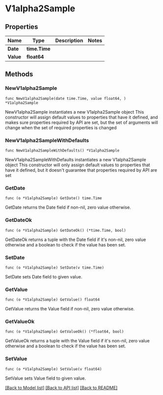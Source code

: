 # V1alpha2Sample

## Properties

Name | Type | Description | Notes
------------ | ------------- | ------------- | -------------
**Date** | **time.Time** |  | 
**Value** | **float64** |  | 

## Methods

### NewV1alpha2Sample

`func NewV1alpha2Sample(date time.Time, value float64, ) *V1alpha2Sample`

NewV1alpha2Sample instantiates a new V1alpha2Sample object
This constructor will assign default values to properties that have it defined,
and makes sure properties required by API are set, but the set of arguments
will change when the set of required properties is changed

### NewV1alpha2SampleWithDefaults

`func NewV1alpha2SampleWithDefaults() *V1alpha2Sample`

NewV1alpha2SampleWithDefaults instantiates a new V1alpha2Sample object
This constructor will only assign default values to properties that have it defined,
but it doesn't guarantee that properties required by API are set

### GetDate

`func (o *V1alpha2Sample) GetDate() time.Time`

GetDate returns the Date field if non-nil, zero value otherwise.

### GetDateOk

`func (o *V1alpha2Sample) GetDateOk() (*time.Time, bool)`

GetDateOk returns a tuple with the Date field if it's non-nil, zero value otherwise
and a boolean to check if the value has been set.

### SetDate

`func (o *V1alpha2Sample) SetDate(v time.Time)`

SetDate sets Date field to given value.


### GetValue

`func (o *V1alpha2Sample) GetValue() float64`

GetValue returns the Value field if non-nil, zero value otherwise.

### GetValueOk

`func (o *V1alpha2Sample) GetValueOk() (*float64, bool)`

GetValueOk returns a tuple with the Value field if it's non-nil, zero value otherwise
and a boolean to check if the value has been set.

### SetValue

`func (o *V1alpha2Sample) SetValue(v float64)`

SetValue sets Value field to given value.



[[Back to Model list]](../README.md#documentation-for-models) [[Back to API list]](../README.md#documentation-for-api-endpoints) [[Back to README]](../README.md)


